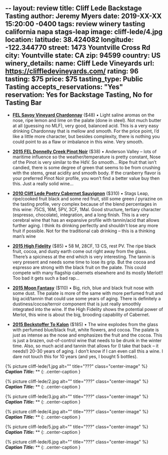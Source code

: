 --
layout: review
title: Cliff Lede Backstage Tasting
author: Jeremy Myers
date:   2019-XX-XX 15:20:00 -0400
tags: review winery tasting california napa stags-leap
image: cliff-lede/4.jpg
location:
  latitude: 38.424082
  longitude: -122.344770
  street: 1473 Yountville Cross Rd
  city: Yountville
  state: CA
  zip: 94599
  country: US
winery_details:
  name: Cliff Lede Vineyards
  url: https://cliffledevineyards.com/
  rating: 96
  tasting: $75
  price: $75
  tasting_type: Public Tasting
  accepts_reservations: "Yes"
  reservation: Yes for Backstage Tasting, No for Tasting Bar
---
* [**FEL Savoy Vineyard Chardonnay**]() ($48)
•	Light saline aromas on the nose, ripe lemon and lime on the palate (done in steel).  Not much butter at all (guessing no MLF), very good, balanced acid.  This is a very easy drinking Chardonnay that is mellow and smooth.  For the price point, I’d like a little more character, but besides complexity, there is nothing you could point to as a flaw or imbalance in this wine.  Very smooth.  

* [**2015 FEL Donnelly Creek Pinot Noir**]() ($38)
•	Anderson Valley – lots of maritime influence so the weather/temperature is pretty constant, Nose of the Pinot is very similar to the HdV.  So smooth…  Ripe fruit that isn’t candied, there is some degree of green that seems to be from crushing with the stems, great acidity and smooth body.  If the cranberry flavor is your preferred Pinot Noir profile, you won’t find a better value buy then this.  Just a really solid wine…

* [**2010 Cliff Lede Poetry Cabernet Sauvignon**]() ($310)
•	Stags Leap, ripe/cooked fruit black and some red fruit, still some green / pyrazine on the tasting profile, very complex because of the blend percentages in this wine: 75CS, 16M, 5PV, 3CF, 1Mal.  Good structure, tertiary character (espresso, chocolate), integration, and a long finish.  This is a very cerebral wine that has an expansive profile with tannin/acid that allows further aging.  I think its drinking perfectly and shouldn’t lose any more fruit if possible.  Not for the traditional cab drinking – this is a thinking man’s wine

* [**2015 High Fidelity**]() ($85)
•	58 M, 28CF, 13 CS, rest PV.  The ripe black fruit, cocoa, and dusty earth come out right away from the glass.  There’s a spiciness at the end which is very interesting.  The tannin is very present and needs some time to lose its grip.  But the cocoa and espresso are strong with the black fruit on the palate.  This could compete with many flagship cabernets elsewhere and its mostly Merlot!!  Too bad it gets such a bad rap…  

* [**2015 Moon Fantasy**]() ($110)
•	Big, rich, blue and black fruit nose with some dust.  The palate is more of the same with more perfumed fruit and big acid/tannin that could use some years of aging.  There is definitely a dustiness/cocoa/terroir component that is just really smoothly integrated into the wine.  If the High Fidelity shows the potential power of Merlot, this wine is about the big, brooding capability of Cabernet.  

* [**2015 Beckstoffer To Kalon**]() ($185)
•	The wine explodes from the glass with perfumed blue/black fruit, white flowers, and cocoa.  The palate is just as intense as the nose and emphasizes the fruit and the cocoa.  This is just a brazen, out-of-control wine that needs to be drunk in the winter time.  Also, so much acid and tannin that allows for (I take that back – it needs!) 20-30 years of aging.  I don’t know if I can even call this a wine.  I dare not touch this for 10 years (and yes, I bought 5 bottles).  


{% picture cliff-lede/1.jpg alt="" title="???" class="center-image" %}
***Caption Title:*** **
{: .center-caption }

{% picture cliff-lede/2.jpg alt="" title="???" class="center-image" %}
***Caption Title:*** **
{: .center-caption }

{% picture cliff-lede/3.jpg alt="" title="???" class="center-image" %}
***Caption Title:*** **
{: .center-caption }

{% picture cliff-lede/4.jpg alt="" title="???" class="center-image" %}
***Caption Title:*** **
{: .center-caption }

{% picture cliff-lede/5.jpg alt="" title="???" class="center-image" %}
***Caption Title:*** **
{: .center-caption }

{% picture cliff-lede/6.jpg alt="" title="???" class="center-image" %}
***Caption Title:*** **
{: .center-caption }

